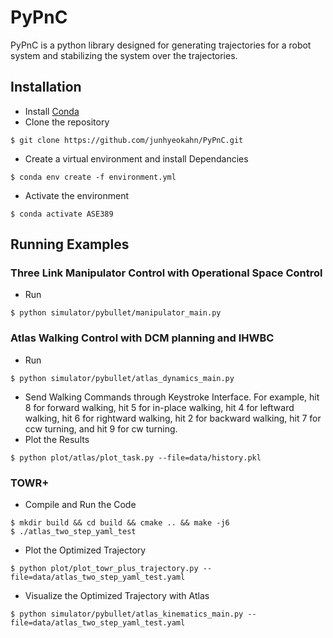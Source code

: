 # PyPnC
PyPnC is a python library designed for generating trajectories for a robot
system and stabilizing the system over the trajectories.

## Installation
- Install [Conda](https://docs.anaconda.com/anaconda/install/)
- Clone the repository
```
$ git clone https://github.com/junhyeokahn/PyPnC.git
```
- Create a virtual environment and install Dependancies
```
$ conda env create -f environment.yml
```
- Activate the environment
```
$ conda activate ASE389
```

## Running Examples
### Three Link Manipulator Control with Operational Space Control
- Run
```
$ python simulator/pybullet/manipulator_main.py
```
### Atlas Walking Control with DCM planning and IHWBC
- Run
```
$ python simulator/pybullet/atlas_dynamics_main.py
```
- Send Walking Commands through Keystroke Interface. For example, hit 8 for forward walking, hit 5 for in-place walking, hit 4 for leftward walking, hit 6 for rightward walking, hit 2 for backward walking, hit 7 for ccw turning, and hit 9 for cw turning.
- Plot the Results
```
$ python plot/atlas/plot_task.py --file=data/history.pkl
```
### TOWR+
- Compile and Run the Code
```
$ mkdir build && cd build && cmake .. && make -j6
$ ./atlas_two_step_yaml_test
```
- Plot the Optimized Trajectory
```
$ python plot/plot_towr_plus_trajectory.py --file=data/atlas_two_step_yaml_test.yaml
```
- Visualize the Optimized Trajectory with Atlas
```
$ python simulator/pybullet/atlas_kinematics_main.py --file=data/atlas_two_step_yaml_test.yaml
```
